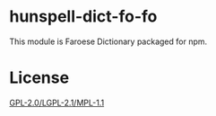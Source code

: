 # hunspell-dict-fo-fo

This module is Faroese Dictionary packaged for npm.

# License

[GPL-2.0/LGPL-2.1/MPL-1.1](https://github.com/kwonoj/hunspell-dict/blob/master/packages/fo-fo/LICENSE)